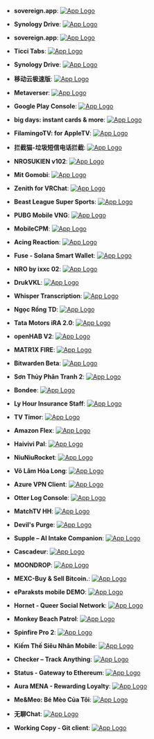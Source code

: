 - **sovereign.app**: [![App Logo](https://is1-ssl.mzstatic.com/image/thumb/Purple211/v4/73/5d/5d/735d5dee-3fcc-a3d5-f095-dca3e3cf2b03/AppIcon-0-0-1x_U007emarketing-0-10-0-85-220.png/200x200bb-80.png)](https://testflight.apple.com/join/wx6QNEmr)
- **Synology Drive**: [![App Logo](https://is1-ssl.mzstatic.com/image/thumb/Purple211/v4/0a/37/b1/0a37b13e-d93d-1422-06e3-e390d33b009b/AppIcon-0-0-1x_U007emarketing-0-6-0-85-220.png/200x200bb-80.png)](https://testflight.apple.com/join/Gb98nlpv)

- **sovereign.app**: [![App Logo](https://is1-ssl.mzstatic.com/image/thumb/Purple211/v4/73/5d/5d/735d5dee-3fcc-a3d5-f095-dca3e3cf2b03/AppIcon-0-0-1x_U007emarketing-0-10-0-85-220.png/200x200bb-80.png)](https://testflight.apple.com/join/wx6QNEmr)
- **Ticci Tabs**: [![App Logo](https://is1-ssl.mzstatic.com/image/thumb/Purple211/v4/b7/15/36/b7153655-246a-4abf-c3e8-543f720da883/AppIcon-0-0-1x_U007epad-0-85-220.png/200x200bb-80.png)](https://testflight.apple.com/join/E8ZVI98w)
- **Synology Drive**: [![App Logo](https://is1-ssl.mzstatic.com/image/thumb/Purple211/v4/0a/37/b1/0a37b13e-d93d-1422-06e3-e390d33b009b/AppIcon-0-0-1x_U007emarketing-0-6-0-85-220.png/200x200bb-80.png)](https://testflight.apple.com/join/Gb98nlpv)

- **移动云极速版**: [![App Logo](https://is1-ssl.mzstatic.com/image/thumb/Purple221/v4/dd/65/d7/dd65d785-a30e-4143-ffe0-72a2aa47c1c2/AppIcon-0-0-1x_U007ephone-0-10-0-85-220.png/200x200bb-80.png)](https://testflight.apple.com/join/AG0invHB)
- **Metaverser**: [![App Logo](https://is1-ssl.mzstatic.com/image/thumb/Purple221/v4/f1/f9/f6/f1f9f60a-edb9-7b87-88c2-6c698a2343c6/AppIcon-0-0-1x_U007emarketing-0-7-0-85-220.png/200x200bb-80.png)](https://testflight.apple.com/join/5ld1oWaN)

- **Google Play Console**: [![App Logo](https://is1-ssl.mzstatic.com/image/thumb/Purple221/v4/8a/cb/99/8acb9971-0c49-b2c4-b363-ca24e2d611aa/logo_play_console_color-0-1x_U007emarketing-0-0-0-6-0-0-0-85-220-0.png/200x200bb-80.png)](https://testflight.apple.com/join/GaYJV735)
- **big days: instant cards & more**: [![App Logo](https://is1-ssl.mzstatic.com/image/thumb/Purple221/v4/0a/c0/72/0ac072c2-15fc-41bc-fade-7a5e2fde6b94/AppIcon-0-0-1x_U007ephone-0-85-220.png/200x200bb-80.png)](https://testflight.apple.com/join/wKY4eYV8)

- **FilamingoTV: for AppleTV**: [![App Logo](https://is1-ssl.mzstatic.com/image/thumb/Purple221/v4/c1/33/b1/c133b1e2-7309-448d-2a3f-56d6aa391128/App_Icon-marketing.lsr/200x200bb-80.png)](https://testflight.apple.com/join/nZNwbMrm)
- **拦截猫-垃圾短信电话拦截**: [![App Logo](https://is1-ssl.mzstatic.com/image/thumb/Purple221/v4/db/66/f9/db66f944-2219-ff2d-04b3-6710fceaec19/AppIcon-0-0-1x_U007epad-0-1-85-220.png/200x200bb-80.png)](https://testflight.apple.com/join/Hm6GhrCg)
- **NROSUKIEN v102**: [![App Logo](https://is1-ssl.mzstatic.com/image/thumb/Purple221/v4/79/3b/a6/793ba624-081d-e40b-394a-c3d3c59cbd69/AppIcon-0-0-1x_U007emarketing-0-7-0-85-220.png/200x200bb-80.png)](https://testflight.apple.com/join/MR4fd7Gv)

- **Mit Gomobi**: [![App Logo](https://is1-ssl.mzstatic.com/image/thumb/Purple211/v4/46/d1/8b/46d18b91-11f8-8cf8-e9b4-f31b12641502/AppIcon-1x_U007emarketing-0-7-0-85-220-0.png/200x200bb-80.png)](https://testflight.apple.com/join/YXGvJsBB)
- **Zenith for VRChat**: [![App Logo](https://is1-ssl.mzstatic.com/image/thumb/Purple211/v4/62/25/c1/6225c189-b801-106e-d2db-a5dd66b23cb4/AppIcon-0-0-1x_U007emarketing-0-7-0-0-85-220.png/200x200bb-80.png)](https://testflight.apple.com/join/iDVIKnVL)
- **Beast League Super Sports**: [![App Logo](https://is1-ssl.mzstatic.com/image/thumb/Purple211/v4/c1/14/a9/c114a9ec-ac6d-e79b-57ee-4565df7a33c9/AppIcon-1x_U007emarketing-0-7-0-85-220-0.png/200x200bb-80.png)](https://testflight.apple.com/join/rzU2UML1)




- **PUBG Mobile VNG**: [![App Logo](https://is1-ssl.mzstatic.com/image/thumb/Purple221/v4/11/a5/e5/11a5e5af-65d5-231c-99b6-e72427a39ed4/AppIcon-0-0-1x_U007emarketing-0-0-0-10-0-0-sRGB-0-0-0-GLES2_U002c0-512MB-85-220-0-0.png/200x200bb-80.png)](https://testflight.apple.com/join/kIIuBMlM)

- **MobileCPM**: [![App Logo](https://is1-ssl.mzstatic.com/image/thumb/Purple211/v4/a0/27/0a/a0270a58-7bff-826c-5a66-2c39cec4cc7d/AppIcon-0-0-1x_U007epad-0-0-85-220.png/200x200bb-80.png)](https://testflight.apple.com/join/dJt5vfOZ)
- **Acing Reaction**: [![App Logo](https://is1-ssl.mzstatic.com/image/thumb/Purple211/v4/ee/db/7b/eedb7b30-861c-12c9-1b92-a0098e07d29b/AppIcon.lsr/200x200bb-80.png)](https://testflight.apple.com/join/7QQDM4ho)
- **Fuse - Solana Smart Wallet**: [![App Logo](https://is1-ssl.mzstatic.com/image/thumb/Purple221/v4/35/10/39/351039d3-d6b7-83f1-6b28-d9cb8693d3c3/AppIcon-0-0-1x_U007ephone-0-85-220.png/200x200bb-80.png)](https://testflight.apple.com/join/sQkNVD2s)




- **NRO by ixxc 02**: [![App Logo](https://is1-ssl.mzstatic.com/image/thumb/Purple221/v4/0a/a0/a3/0aa0a3bb-8286-44ce-06c7-9cd92750b852/AppIcon-0-0-1x_U007emarketing-0-7-0-85-220.png/200x200bb-80.png)](https://testflight.apple.com/join/RanqW39l)
- **DrukVKL**: [![App Logo](https://is1-ssl.mzstatic.com/image/thumb/Purple211/v4/c8/e5/5f/c8e55ffa-4e3a-106e-6339-5938ee953e1c/AppIcon-0-0-1x_U007epad-0-10-0-85-220.png/200x200bb-80.png)](https://testflight.apple.com/join/1lxwtFjc)



- **Whisper Transcription**: [![App Logo](https://is1-ssl.mzstatic.com/image/thumb/Purple211/v4/2c/25/b8/2c25b89b-aaf8-2f12-e1fc-e4ea580e17d9/AppIcon-0-0-1x_U007epad-0-85-220.jpeg/200x200bb-80.png)](https://testflight.apple.com/join/eIfbGHrs)
- **Ngọc Rồng TD**: [![App Logo](https://is1-ssl.mzstatic.com/image/thumb/Purple211/v4/b3/38/56/b33856d0-9fdd-1f85-e0cc-d8c2cf8b8323/AppIcon-0-0-1x_U007emarketing-0-7-0-85-220.png/200x200bb-80.png)](https://testflight.apple.com/join/n5WS3aEm)
- **Tata Motors iRA 2.0**: [![App Logo](https://is1-ssl.mzstatic.com/image/thumb/Purple221/v4/ab/ba/05/abba0531-9ed9-339d-0d00-3174b693ce12/AppIcon-0-1x_U007emarketing-0-7-0-85-220-0.png/200x200bb-80.png)](https://testflight.apple.com/join/JsSSjSEL)

- **openHAB V2**: [![App Logo](https://is1-ssl.mzstatic.com/image/thumb/Purple211/v4/97/5d/90/975d9084-aecd-eca7-2b8f-a16718055d08/AppIcon-0-0-1x_U007epad-0-85-220.png/200x200bb-80.png)](https://testflight.apple.com/join/0uFYONeF)

- **MATR1X FIRE**: [![App Logo](https://is1-ssl.mzstatic.com/image/thumb/Purple211/v4/10/dd/df/10dddf6c-e315-e495-d2bf-cb59530cbb7a/AppIcon-0-0-1x_U007emarketing-0-7-0-85-220.png/200x200bb-80.png)](https://testflight.apple.com/join/rFYKtoPC)
- **Bitwarden Beta**: [![App Logo](https://is1-ssl.mzstatic.com/image/thumb/Purple211/v4/10/35/81/10358169-0fd5-4d2f-6065-ea4f074d7717/AppIcon-Beta-0-0-1x_U007epad-0-85-220.png/200x200bb-80.png)](https://testflight.apple.com/join/S4OQEYYQ)

- **Sơn Thủy Phân Tranh 2**: [![App Logo](https://is1-ssl.mzstatic.com/image/thumb/Purple221/v4/6d/f0/f7/6df0f781-4221-a424-51d0-1238bb01b989/AppIcon-0-0-1x_U007emarketing-0-9-0-85-220.png/200x200bb-80.png)](https://testflight.apple.com/join/pznp1xjN)

- **Bondee**: [![App Logo](https://is1-ssl.mzstatic.com/image/thumb/Purple211/v4/34/a5/25/34a5251a-b623-837e-1b85-6661d1a0c071/AppIcon-1x_U007emarketing-0-7-0-85-220-0.png/200x200bb-80.png)](https://testflight.apple.com/join/mBfhDmZQ)
- **Ly Hour Insurance Staff**: [![App Logo](https://is1-ssl.mzstatic.com/image/thumb/Purple211/v4/ae/32/27/ae3227aa-6fbb-454f-67a3-2a63fae9e900/AppIcon-1x_U007emarketing-0-10-0-0-85-220-0.png/200x200bb-80.png)](https://testflight.apple.com/join/PFVvsfpS)
- **TV Timor**: [![App Logo](https://is1-ssl.mzstatic.com/image/thumb/Purple211/v4/ce/90/0e/ce900ef3-48a6-8df7-9cff-3ba40a918bad/AppIcon-0-0-1x_U007emarketing-0-10-0-0-85-220.png/200x200bb-80.png)](https://testflight.apple.com/join/b765ofWI)

- **Amazon Flex**: [![App Logo](https://is1-ssl.mzstatic.com/image/thumb/Purple211/v4/dc/eb/b4/dcebb40d-2495-b829-9058-f92b7063f615/AppIcon-1x_U007emarketing-0-5-85-220-0.jpeg/200x200bb-80.png)](https://testflight.apple.com/join/UuNbE9lN)
- **Haivivi Pal**: [![App Logo](https://is1-ssl.mzstatic.com/image/thumb/Purple211/v4/48/5c/7b/485c7bc0-8ed9-a18b-3f35-caf1ed121769/AppIcon-0-0-1x_U007emarketing-0-7-0-0-85-220.png/200x200bb-80.png)](https://testflight.apple.com/join/kWje4YHH)
- **NiuNiuRocket**: [![App Logo](https://is1-ssl.mzstatic.com/image/thumb/Purple221/v4/38/37/de/3837deaa-96ad-8f5c-82f3-613d1918c714/AppIcon-1x_U007ephone-0-0-sRGB-85-220-0.png/200x200bb-80.png)](https://testflight.apple.com/join/O7xiSC2V)


- **Võ Lâm Hỏa Long**: [![App Logo](https://is1-ssl.mzstatic.com/image/thumb/Purple221/v4/d2/9e/6d/d29e6d06-1a63-b404-46c6-63eccfe5fc98/AppIcon-0-0-1x_U007emarketing-0-0-0-7-0-0-sRGB-0-0-0-GLES2_U002c0-512MB-85-220-0-0.png/200x200bb-80.png)](https://testflight.apple.com/join/GM3ZdMKp)
- **Azure VPN Client**: [![App Logo](https://is1-ssl.mzstatic.com/image/thumb/Purple221/v4/e6/c5/64/e6c564a2-1252-b8a7-5666-ef90af963d41/AppIcon-85-220-0-4-0-0-2x-0-0.png/200x200bb-80.png)](https://testflight.apple.com/join/cGUEoTXc)


- **Otter Log Console**: [![App Logo](https://is1-ssl.mzstatic.com/image/thumb/Purple221/v4/d6/d3/16/d6d316a1-dc34-f337-7082-b3e6be16c62e/AppIcon-0-0-85-220-0-4-0-2x.png/200x200bb-80.png)](https://testflight.apple.com/join/erT44PiT)
- **MatchTV HH**: [![App Logo](https://is1-ssl.mzstatic.com/image/thumb/Purple211/v4/3d/d2/d0/3dd2d01c-940f-b0b4-e9df-832192fd6c56/AppIcon-0-0-1x_U007epad-0-0-85-220.png/200x200bb-80.png)](https://testflight.apple.com/join/lHsRDyGM)

- **Devil's Purge**: [![App Logo](https://is1-ssl.mzstatic.com/image/thumb/Purple211/v4/6c/5d/a1/6c5da1a1-133c-f67a-4a89-cf97fd917bd6/AppIcon-0-0-1x_U007emarketing-0-5-0-85-220.png/200x200bb-80.png)](https://testflight.apple.com/join/Iwii9MAC)

- **Supple – AI Intake Companion**: [![App Logo](https://is1-ssl.mzstatic.com/image/thumb/Purple211/v4/3e/e2/19/3ee21937-86ea-25a7-e1eb-c6882e19e162/AppIcon-0-0-1x_U007ephone-0-1-85-220.png/200x200bb-80.png)](https://testflight.apple.com/join/zbq8hPSu)

- **Cascadeur**: [![App Logo](https://is1-ssl.mzstatic.com/image/thumb/Purple211/v4/df/26/54/df26548d-7799-ba97-84a4-1dd87c6aba67/AppIcon-0-0-1x_U007emarketing-0-7-0-85-220.png/200x200bb-80.png)](https://testflight.apple.com/join/AztZWmuz)



- **MOONDROP**: [![App Logo](https://is1-ssl.mzstatic.com/image/thumb/Purple211/v4/00/24/41/002441b6-1124-dbff-b098-b632138457d8/AppIcon-0-0-1x_U007emarketing-0-7-0-85-220.png/200x200bb-80.png)](https://testflight.apple.com/join/jih3rTIP)

- **MEXC-Buy & Sell Bitcoin.**: [![App Logo](https://is1-ssl.mzstatic.com/image/thumb/Purple211/v4/8c/79/cc/8c79ccb6-ad0c-c329-58bc-ec9f74096925/AppIcon-Blue-1x_U007emarketing-0-5-0-0-85-220-0.png/200x200bb-80.png)](https://testflight.apple.com/join/3bAy4iek)


- **eParaksts mobile DEMO**: [![App Logo](https://is1-ssl.mzstatic.com/image/thumb/Purple221/v4/70/13/77/70137768-4e40-ea07-d006-eb4715af9953/AppIcon-1x_U007emarketing-0-10-0-85-220-0.png/200x200bb-80.png)](https://testflight.apple.com/join/GzmlvtUs)

- **Hornet - Queer Social Network**: [![App Logo](https://is1-ssl.mzstatic.com/image/thumb/Purple221/v4/63/a3/4a/63a34af0-aa61-5e5b-8f95-d249c5a0aeb8/AppIcon_-_Hornet_-_Beta-0-0-1x_U007emarketing-0-7-0-sRGB-85-220.png/200x200bb-80.png)](https://testflight.apple.com/join/SIVYoFq8)



- **Monkey Beach Patrol**: [![App Logo](https://is1-ssl.mzstatic.com/image/thumb/Purple221/v4/ed/07/cc/ed07cc97-95cd-4707-a7ad-8c89ca7e3818/AppIcon-0-0-1x_U007ephone-0-0-85-220.png/200x200bb-80.png)](https://testflight.apple.com/join/CLWJDc1p)

- **Spinfire Pro 2**: [![App Logo](https://is1-ssl.mzstatic.com/image/thumb/Purple221/v4/d7/32/d5/d732d522-306b-e870-0f53-d77f0d7cd28c/AppIcon-0-0-1x_U007emarketing-0-10-0-85-220.png/200x200bb-80.png)](https://testflight.apple.com/join/AvVjNsKP)
- **Kiếm Thế Siêu Nhân Mobile**: [![App Logo](https://is1-ssl.mzstatic.com/image/thumb/Purple221/v4/7c/4d/14/7c4d149b-040b-b79c-f290-c63915ddb686/AppIcon-1x_U007emarketing-0-7-0-85-220-0.png/200x200bb-80.png)](https://testflight.apple.com/join/V6kaSX8v)

- **Checker – Track Anything**: [![App Logo](https://is1-ssl.mzstatic.com/image/thumb/Purple211/v4/c2/04/71/c20471da-72e8-f811-c38c-fc34e158fe32/AppIcon-0-0-1x_U007ephone-0-85-220.png/200x200bb-80.png)](https://testflight.apple.com/join/XEd3suVY)

- **Status - Gateway to Ethereum**: [![App Logo](https://is1-ssl.mzstatic.com/image/thumb/Purple221/v4/bf/92/2a/bf922add-30c9-9d42-b6d1-b9200b0d13c9/AppIcon-0-0-1x_U007emarketing-0-10-0-85-220.png/200x200bb-80.png)](https://testflight.apple.com/join/o1qPEeKA)


- **Aura MENA - Rewarding Loyalty**: [![App Logo](https://is1-ssl.mzstatic.com/image/thumb/Purple221/v4/81/42/17/8142178b-6bbe-5003-057d-00de83e6ebd2/AppIcon-1x_U007emarketing-0-10-0-85-220-0.png/200x200bb-80.png)](https://testflight.apple.com/join/GkiCbnMx)
- **Me&Meo: Bé Mèo Của Tôi**: [![App Logo](https://is1-ssl.mzstatic.com/image/thumb/Purple221/v4/8f/ee/24/8fee247f-52ac-e27f-4eab-09fa9ebdb7a6/AppIcon-0-0-1x_U007emarketing-0-7-0-85-220.png/200x200bb-80.png)](https://testflight.apple.com/join/ZgHJJSo9)

- **无聊Chat**: [![App Logo](https://is1-ssl.mzstatic.com/image/thumb/Purple221/v4/cb/28/02/cb280247-e083-5188-122c-5d7006a17df7/WuLiaoAppIcon-0-0-1x_U007emarketing-0-7-0-0-85-220.png/200x200bb-80.png)](https://testflight.apple.com/join/fPeg8xFZ)
- **Working Copy - Git client**: [![App Logo](https://is1-ssl.mzstatic.com/image/thumb/Purple211/v4/ac/04/b7/ac04b7be-24a6-27fb-cba2-2c3e6d876d42/Regular-Icon-0-0-1x_U007emarketing-0-0-0-7-0-0-sRGB-85-220.png/200x200bb-80.png)](https://testflight.apple.com/join/jWRvinra)
